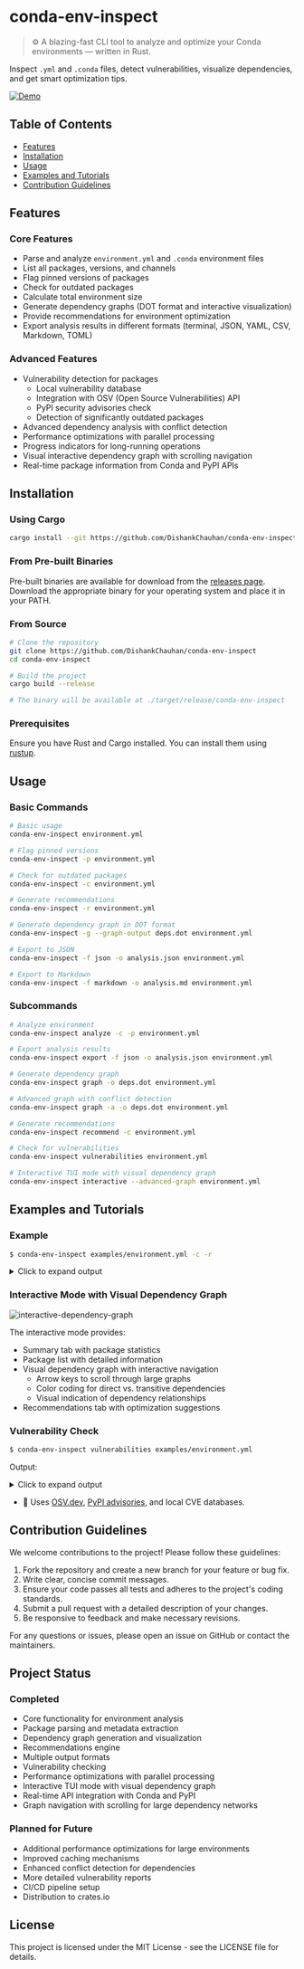 # conda-env-inspect

> ⚙️ A blazing-fast CLI tool to analyze and optimize your Conda environments — written in Rust.

Inspect `.yml` and `.conda` files, detect vulnerabilities, visualize dependencies, and get smart optimization tips.

[![Demo](https://user-images.githubusercontent.com/your/demo.gif)](https://github.com/DishankChauhan/conda-env-inspect)

## Table of Contents

- [Features](#features)
- [Installation](#installation)
- [Usage](#usage)
- [Examples and Tutorials](#examples-and-tutorials)
- [Contribution Guidelines](#contribution-guidelines)

## Features

### Core Features
- Parse and analyze `environment.yml` and `.conda` environment files
- List all packages, versions, and channels
- Flag pinned versions of packages
- Check for outdated packages
- Calculate total environment size
- Generate dependency graphs (DOT format and interactive visualization)
- Provide recommendations for environment optimization
- Export analysis results in different formats (terminal, JSON, YAML, CSV, Markdown, TOML)

### Advanced Features
- Vulnerability detection for packages
  - Local vulnerability database
  - Integration with OSV (Open Source Vulnerabilities) API
  - PyPI security advisories check
  - Detection of significantly outdated packages
- Advanced dependency analysis with conflict detection
- Performance optimizations with parallel processing
- Progress indicators for long-running operations
- Visual interactive dependency graph with scrolling navigation
- Real-time package information from Conda and PyPI APIs

## Installation

### Using Cargo

```bash
cargo install --git https://github.com/DishankChauhan/conda-env-inspect
```

### From Pre-built Binaries

Pre-built binaries are available for download from the [releases page](https://github.com/DishankChauhan/conda-env-inspect). Download the appropriate binary for your operating system and place it in your PATH.

### From Source

```bash
# Clone the repository
git clone https://github.com/DishankChauhan/conda-env-inspect
cd conda-env-inspect

# Build the project
cargo build --release

# The binary will be available at ./target/release/conda-env-inspect
```

### Prerequisites

Ensure you have Rust and Cargo installed. You can install them using [rustup](https://rustup.rs/).

## Usage

### Basic Commands

```bash
# Basic usage
conda-env-inspect environment.yml

# Flag pinned versions
conda-env-inspect -p environment.yml

# Check for outdated packages
conda-env-inspect -c environment.yml

# Generate recommendations
conda-env-inspect -r environment.yml

# Generate dependency graph in DOT format
conda-env-inspect -g --graph-output deps.dot environment.yml

# Export to JSON
conda-env-inspect -f json -o analysis.json environment.yml

# Export to Markdown
conda-env-inspect -f markdown -o analysis.md environment.yml
```

### Subcommands

```bash
# Analyze environment
conda-env-inspect analyze -c -p environment.yml

# Export analysis results
conda-env-inspect export -f json -o analysis.json environment.yml

# Generate dependency graph
conda-env-inspect graph -o deps.dot environment.yml

# Advanced graph with conflict detection
conda-env-inspect graph -a -o deps.dot environment.yml

# Generate recommendations
conda-env-inspect recommend -c environment.yml

# Check for vulnerabilities
conda-env-inspect vulnerabilities environment.yml

# Interactive TUI mode with visual dependency graph
conda-env-inspect interactive --advanced-graph environment.yml
```

## Examples and Tutorials

### Example

```bash
$ conda-env-inspect examples/environment.yml -c -r
```

<details>
<summary>Click to expand output</summary>

```
+---------------+---------+-------+---------+--------+----------+
| Package       | Version | Build | Channel | Pinned | Outdated |
+---------------+---------+-------+---------+--------+----------+
| python        | 3.9     | N/A   | default | Yes    | Yes      |
| numpy         | 1.22.3  | N/A   | default | Yes    | Yes      |
| pandas        | 1.4.2   | N/A   | default | Yes    | Yes      |
| matplotlib    | 3.5.1   | N/A   | default | Yes    | Yes      |
| scikit-learn  | 1.0.2   | N/A   | default | Yes    | Yes      |
| jupyterlab    | N/A     | N/A   | default | No     | No       |
| tensorflow    | 2.9.1   | N/A   | default | Yes    | Yes      |
| pytorch       | 1.11.0  | N/A   | pytorch | Yes    | Yes      |
| pip           | N/A     | N/A   | default | No     | No       |
+---------------+---------+-------+---------+--------+----------+
| TOTAL         | 9 packages | | | 7 pinned | 7 outdated |
+---------------+---------+-------+---------+--------+----------+
| Size          | 1.40 GB | | | | |
+---------------+---------+-------+---------+--------+----------+

Recommendations:
1. Found 7 outdated packages. Consider updating them for security and performance improvements.
2. Update numpy from 1.22.3 to 1.26.4
3. Update pandas from 1.4.2 to 2.2.1
4. Update matplotlib from 3.5.1 to 3.9.0
5. 77.8% of packages have pinned versions. This ensures reproducibility but may prevent updates.
```

</details>

### Interactive Mode with Visual Dependency Graph

![interactive-dependency-graph](https://user-images.githubusercontent.com/your/graph-demo.gif)

The interactive mode provides:
- Summary tab with package statistics
- Package list with detailed information
- Visual dependency graph with interactive navigation
  - Arrow keys to scroll through large graphs
  - Color coding for direct vs. transitive dependencies
  - Visual indication of dependency relationships
- Recommendations tab with optimization suggestions

### Vulnerability Check

```bash
$ conda-env-inspect vulnerabilities examples/environment.yml
```

Output:

<details>
<summary>Click to expand output</summary>

```
Found 5 potential security vulnerabilities:
1. numpy 1.22.3 - Potentially vulnerable due to being significantly outdated (current: 1.22.3, latest: 2.2.4)
2. matplotlib 3.5.1 - Potentially vulnerable due to being significantly outdated (current: 3.5.1, latest: 3.10.1)
3. scikit-learn 1.0.2 - Potentially vulnerable due to being significantly outdated (current: 1.0.2, latest: 1.6.1)
4. tensorflow 2.9.1 - Potentially vulnerable due to being significantly outdated (current: 2.9.1, latest: 2.18.0)
5. pytorch 1.11.0 - Potentially vulnerable due to being significantly outdated (current: 1.11.0, latest: 2.5.1)
```

</details>

- 🔐 Uses [OSV.dev](https://osv.dev), [PyPI advisories](https://pypi.org/security/), and local CVE databases.

## Contribution Guidelines

We welcome contributions to the project! Please follow these guidelines:

1. Fork the repository and create a new branch for your feature or bug fix.
2. Write clear, concise commit messages.
3. Ensure your code passes all tests and adheres to the project's coding standards.
4. Submit a pull request with a detailed description of your changes.
5. Be responsive to feedback and make necessary revisions.

For any questions or issues, please open an issue on GitHub or contact the maintainers.

## Project Status

### Completed
- Core functionality for environment analysis
- Package parsing and metadata extraction
- Dependency graph generation and visualization
- Recommendations engine
- Multiple output formats
- Vulnerability checking
- Performance optimizations with parallel processing
- Interactive TUI mode with visual dependency graph
- Real-time API integration with Conda and PyPI
- Graph navigation with scrolling for large dependency networks

### Planned for Future
- Additional performance optimizations for large environments
- Improved caching mechanisms
- Enhanced conflict detection for dependencies
- More detailed vulnerability reports
- CI/CD pipeline setup
- Distribution to crates.io

## License

This project is licensed under the MIT License - see the LICENSE file for details. 
